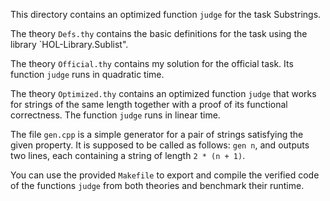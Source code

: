 This directory contains an optimized function `judge` for the task Substrings.

The theory `Defs.thy` contains the basic definitions for the task
using the library `HOL-Library.Sublist".

The theory `Official.thy` contains my solution for the official task.
Its function `judge` runs in quadratic time.

The theory `Optimized.thy` contains an optimized function `judge` that works
for strings of the same length together with a proof of its
functional correctness. The function `judge` runs in linear time.

The file `gen.cpp` is a simple generator for a pair of strings satisfying
the given property. It is supposed to be called as follows: `gen n`,
and outputs two lines, each containing a string of length `2 * (n + 1)`.

You can use the provided `Makefile` to export and compile the verified code
of the functions `judge` from both theories and benchmark their runtime.
